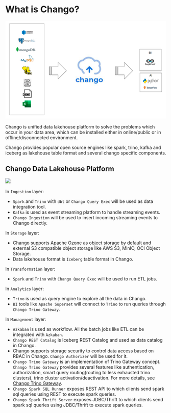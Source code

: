 # What is Chango?


<img width="800" src="../../images/chango-overview.png" />

Chango is unified data lakehouse platform to solve the problems which occur in your data area, 
which can be installed either in online/public or in offline/disconnected environment.

Chango provides popular open source engines like spark, trino, kafka and iceberg as lakehouse table format 
and several chango specific components.


## Chango Data Lakehouse Platform

<img width="900" src="../../images/architecture/lakehouse-platform.png" />

In `Ingestion` layer:

- `Spark` and `Trino` with `dbt` or `Chango Query Exec` will be used as data integration tool.
- `Kafka` is used as event streaming platform to handle streaming events.
- `Chango Ingestion` will be used to insert incoming streaming events to Chango directly.

In `Storage` layer:

- Chango supports Apache Ozone as object storage by default and external S3 compatible object storage like AWS S3, MinIO, OCI Object Storage.
- Data lakehouse format is `Iceberg` table format in Chango.

In `Transformation` layer:

- `Spark` and `Trino` with `Chango Query Exec` will be used to run ETL jobs.

In `Analytics` layer:

- `Trino` is used as query engine to explore all the data in Chango.
- `BI` tools like `Apache Superset` will connect to `Trino` to run queries through `Chango Trino Gateway`.

In `Management` layer:

- `Azkaban` is used as workflow. All the batch jobs like ETL can be integrated with `Azkaban`.
- `Chango REST Catalog` is Iceberg REST Catalog and used as data catalog in Chango.
- Chango supports storage security to control data access based on RBAC in Chango. `Chango Authorizer` will be used for it.
- `Chango Trino Gateway` is an implementation of Trino Gateway concept. `Chango Trino Gateway` provides several features like authentication, authorization, smart query routing(routing to less exhausted trino clusters), trino cluster activation/deactivation. For more details, see <a href="../../features/trino-gw/">Chango Trino Gateway</a>.
- `Chango Spark SQL Runner` exposes REST API to which clients send spark sql queries using REST to execute spark queries.
- `Chango Spark Thrift Server` exposes JDBC/Thrift to which clients send spark sql queries using JDBC/Thrift to execute spark queries.

 